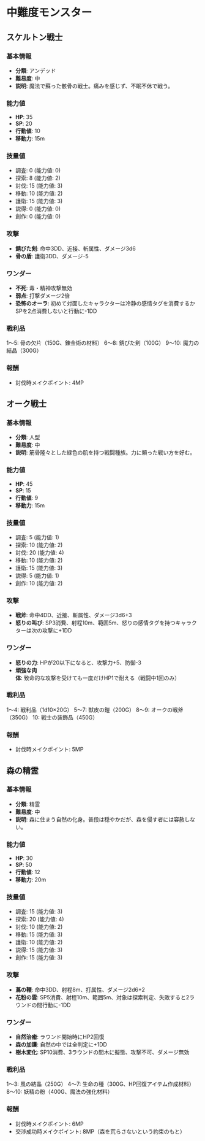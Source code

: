 # 中難度モンスター

## スケルトン戦士
### 基本情報
- **分類**: アンデッド
- **難易度**: 中
- **説明**: 魔法で蘇った骸骨の戦士。痛みを感じず、不眠不休で戦う。

### 能力値
- **HP**: 35
- **SP**: 20
- **行動値**: 10
- **移動力**: 15m

### 技量値
- 調査: 0 (能力値: 0)
- 探索: 8 (能力値: 2)
- 討伐: 15 (能力値: 3)
- 移動: 10 (能力値: 2)
- 護衛: 15 (能力値: 3)
- 説得: 0 (能力値: 0)
- 創作: 0 (能力値: 0)

### 攻撃
- **錆びた剣**: 命中3DD、近接、斬属性、ダメージ3d6
- **骨の盾**: 護衛3DD、ダメージ-5

### ワンダー
- **不死**: 毒・精神攻撃無効
- **弱点**: 打撃ダメージ2倍
- **恐怖のオーラ**: 初めて対面したキャラクターは冷静の感情タグを消費するかSPを2点消費しないと行動に-1DD

### 戦利品
1～5: 骨の欠片（150G、錬金術の材料）
6～8: 錆びた剣（100G）
9～10: 魔力の結晶（300G）

### 報酬
- 討伐時メイクポイント: 4MP

## オーク戦士
### 基本情報
- **分類**: 人型
- **難易度**: 中
- **説明**: 筋骨隆々とした緑色の肌を持つ戦闘種族。力に頼った戦い方を好む。

### 能力値
- **HP**: 45
- **SP**: 15
- **行動値**: 9
- **移動力**: 15m

### 技量値
- 調査: 5 (能力値: 1)
- 探索: 10 (能力値: 2)
- 討伐: 20 (能力値: 4)
- 移動: 10 (能力値: 2)
- 護衛: 15 (能力値: 3)
- 説得: 5 (能力値: 1)
- 創作: 10 (能力値: 2)

### 攻撃
- **戦斧**: 命中4DD、近接、斬属性、ダメージ3d6+3
- **怒りの叫び**: SP3消費、射程10m、範囲5m、怒りの感情タグを持つキャラクターは次の攻撃に+1DD

### ワンダー
- **怒りの力**: HPが20以下になると、攻撃力+5、防御-3
- **頑強な肉体**: 致命的な攻撃を受けても一度だけHP1で耐える（戦闘中1回のみ）

### 戦利品
1～4: 戦利品（1d10×20G）
5～7: 獣皮の鎧（200G）
8～9: オークの戦斧（350G）
10: 戦士の装飾品（450G）

### 報酬
- 討伐時メイクポイント: 5MP

## 森の精霊
### 基本情報
- **分類**: 精霊
- **難易度**: 中
- **説明**: 森に住まう自然の化身。普段は穏やかだが、森を侵す者には容赦しない。

### 能力値
- **HP**: 30
- **SP**: 50
- **行動値**: 12
- **移動力**: 20m

### 技量値
- 調査: 15 (能力値: 3)
- 探索: 20 (能力値: 4)
- 討伐: 10 (能力値: 2)
- 移動: 15 (能力値: 3)
- 護衛: 10 (能力値: 2)
- 説得: 15 (能力値: 3)
- 創作: 15 (能力値: 3)

### 攻撃
- **蔦の鞭**: 命中3DD、射程8m、打属性、ダメージ2d6+2
- **花粉の雲**: SP5消費、射程10m、範囲5m、対象は探索判定、失敗すると2ラウンドの間行動に-1DD

### ワンダー
- **自然治癒**: ラウンド開始時にHP2回復
- **森の加護**: 自然の中では全判定に+1DD
- **樹木変化**: SP10消費、3ラウンドの間木に擬態、攻撃不可、ダメージ無効

### 戦利品
1～3: 風の結晶（250G）
4～7: 生命の種（300G、HP回復アイテム作成材料）
8～10: 妖精の粉（400G、魔法の強化材料）

### 報酬
- 討伐時メイクポイント: 6MP
- 交渉成功時メイクポイント: 8MP（森を荒らさないという約束のもと） 